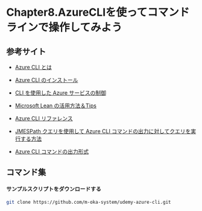 # Chapter8.AzureCLIを使ってコマンドラインで操作してみよう

## 参考サイト

- [Azure CLI とは](https://learn.microsoft.com/ja-jp/cli/azure/what-is-azure-cli?view=azure-cli-latest)

- [Azure CLI のインストール](https://learn.microsoft.com/ja-jp/cli/azure/install-azure-cli?view=azure-cli-latest)

- [CLI を使用した Azure サービスの制御](https://learn.microsoft.com/ja-jp/training/modules/control-azure-services-with-cli/)

- [Microsoft Lean の活用方法＆Tips](https://youtu.be/9usUqNhK7xw)

- [Azure CLI リファレンス](https://learn.microsoft.com/ja-jp/cli/azure/reference-index?view=azure-cli-latest)

- [JMESPath クエリを使用して Azure CLI コマンドの出力に対してクエリを実行する方法](https://learn.microsoft.com/ja-jp/cli/azure/query-azure-cli?view=azure-cli-latest&tabs=concepts%2Cbash)

- [Azure CLI コマンドの出力形式](https://learn.microsoft.com/ja-jp/cli/azure/format-output-azure-cli?view=azure-cli-latest)

## コマンド集

#### サンプルスクリプトをダウンロードする
```bash
git clone https://github.com/m-oka-system/udemy-azure-cli.git
```
